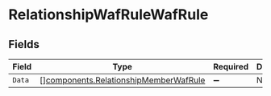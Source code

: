 # RelationshipWafRuleWafRule


## Fields

| Field                                                                                      | Type                                                                                       | Required                                                                                   | Description                                                                                |
| ------------------------------------------------------------------------------------------ | ------------------------------------------------------------------------------------------ | ------------------------------------------------------------------------------------------ | ------------------------------------------------------------------------------------------ |
| `Data`                                                                                     | [][components.RelationshipMemberWafRule](../../models/shared/relationshipmemberwafrule.md) | :heavy_minus_sign:                                                                         | N/A                                                                                        |